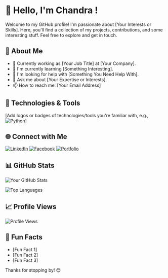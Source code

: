 # 👋 Hello, I'm Chandra !

Welcome to my GitHub profile! I'm passionate about [Your Interests or Skills]. Here, you'll find a collection of my projects, contributions, and some interesting stuff. Feel free to explore and get in touch.

## 🚀 About Me

- 💼 Currently working as [Your Job Title] at [Your Company].
- 🌱 I'm currently learning [Something Interesting].
- 🤔 I'm looking for help with [Something You Need Help With].
- 💬 Ask me about [Your Expertise or Interests].
- 📫 How to reach me: [Your Email Address]

## 🔧 Technologies & Tools

[Add logos or badges of technologies/tools you're familiar with, e.g., ![Python](https://img.shields.io/badge/Python-3776AB?style=flat&logo=python&logoColor=white)]

## 🌐 Connect with Me

[![LinkedIn](https://img.shields.io/badge/LinkedIn-YourLinkedInProfile-blue)](https://www.linkedin.com/in/chandra-sekhar-karmakar/)
[![Facebook](https://img.shields.io/badge/Facebook-YourTwitterHandle-blue)](https://twitter.com/yourtwitterhandle)
[![Portfolio](https://img.shields.io/badge/Portfolio-YourPortfolio-blue)](https://yourportfolio.com)

## 📊 GitHub Stats

![Your GitHub Stats](https://github-readme-stats.vercel.app/api?username=yourusername&show_icons=true&theme=radical)

![Top Languages](https://github-readme-stats.vercel.app/api/top-langs/?username=yourusername&layout=compact&theme=radical)

## 📈 Profile Views

![Profile Views](https://komarev.com/ghpvc/?username=yourusername)

## 🎉 Fun Facts

- [Fun Fact 1]
- [Fun Fact 2]
- [Fun Fact 3]

Thanks for stopping by! 😊

<!---
CHANDRA92/CHANDRA92 is a ✨ special ✨ repository because its `README.md` (this file) appears on your GitHub profile.
You can click the Preview link to take a look at your changes.
--->
